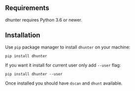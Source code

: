 ## Requirements ##

 dhunter requires Python 3.6 or newer.

## Installation ##

 Use `pip` package manager to install `dhunter` on your machine:
 
    pip install dhunter

 If you want it install for current user only add `--user` flag:

    pip install dhunter --user

 Once installed you should have `dscan` and `dhunt` available.

